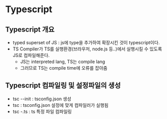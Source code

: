 # Typescript

## Typescript 개요

- typed superset of JS : js에 type을 추가하여 확장시킨 것이 typescript이다.
- TS Compiler가 TS를 실행환경(브라우저, node.js 등..)에서 실행시킬 수 있도록 JS로 컴파일해준다.
  - JS는 interpreted lang, TS는 compile lang
  - 그러므로 TS는 compile time에 오류를 잡아줌

## Typescript 컴파일링 및 설정파일의 생성

- tsc --init : tsconfig.json 생성
- tsc : tsconfig.json 설정에 맞게 컴파일러가 실행됨
- tsc -.ts : ts 특정 파일 컴파일링
